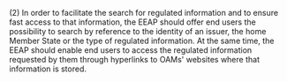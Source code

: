 (2) In order to facilitate the search for regulated information and to ensure fast access to that information, the EEAP should offer end users the possibility to search by reference to the identity of an issuer, the home Member State or the type of regulated information. At the same time, the EEAP should enable end users to access the regulated information requested by them through hyperlinks to OAMs' websites where that information is stored.